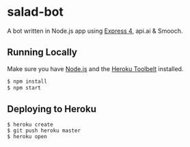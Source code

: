 # salad-bot

A bot written in Node.js app using [Express 4](http://expressjs.com/), api.ai & Smooch.

## Running Locally

Make sure you have [Node.js](http://nodejs.org/) and the [Heroku Toolbelt](https://toolbelt.heroku.com/) installed.

```sh
$ npm install
$ npm start
```

## Deploying to Heroku

```
$ heroku create
$ git push heroku master
$ heroku open
```
